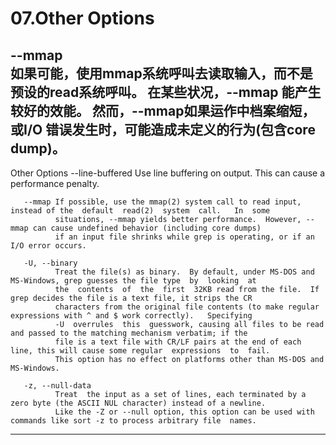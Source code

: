 # 07.Other Options

--mmap                            
         如果可能，使用mmap系统呼叫去读取输入，而不是预设的read系统呼叫。
         在某些状况，--mmap 能产生较好的效能。 
         然而，--mmap如果运作中档案缩短，或I/O 错误发生时，可能造成未定义的行为(包含core dump)。
-----------------------------------------------------------------------------------------------------------------------------------
Other Options
       --line-buffered
              Use line buffering on output.  This can cause a performance penalty.

       --mmap If possible, use the mmap(2) system call to read input, instead of the  default  read(2)  system  call.   In  some
              situations, --mmap yields better performance.  However, --mmap can cause undefined behavior (including core dumps)
              if an input file shrinks while grep is operating, or if an I/O error occurs.

       -U, --binary
              Treat the file(s) as binary.  By default, under MS-DOS and MS-Windows, grep guesses the file type  by  looking  at
              the  contents  of  the  first  32KB read from the file.  If grep decides the file is a text file, it strips the CR
              characters from the original file contents (to make regular expressions with ^ and $ work correctly).   Specifying
              -U  overrules  this  guesswork, causing all files to be read and passed to the matching mechanism verbatim; if the
              file is a text file with CR/LF pairs at the end of each line, this will cause some regular  expressions  to  fail.
              This option has no effect on platforms other than MS-DOS and MS-Windows.

       -z, --null-data
              Treat  the input as a set of lines, each terminated by a zero byte (the ASCII NUL character) instead of a newline.
              Like the -Z or --null option, this option can be used with commands like sort -z to process arbitrary file  names.
-----------------------------------------------------------------------------------------------------------------------------------
